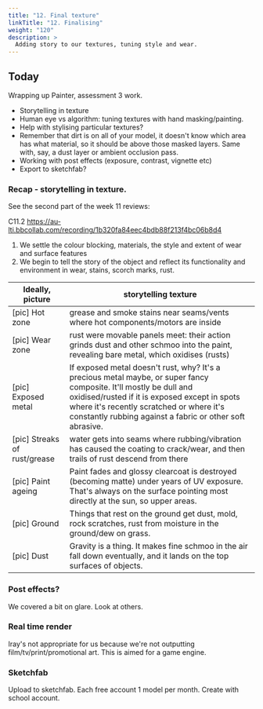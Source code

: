 ```yaml
---
title: "12. Final texture"
linkTitle: "12. Finalising"
weight: "120"
description: >
  Adding story to our textures, tuning style and wear.
---
```


## Today
Wrapping up Painter, assessment 3 work.
- Storytelling in texture
- Human eye vs algorithm: tuning textures with hand masking/painting.
- Help with stylising particular textures?
- Remember that dirt is on all of your model, it doesn't know which area has what material, so it should be above those masked layers. Same with, say, a dust layer or ambient occlusion pass.
- Working with post effects (exposure, contrast, vignette etc)
- Export to sketchfab?

### Recap - storytelling in texture. 

See the second part of the week 11 reviews:  

C11.2 <https://au-lti.bbcollab.com/recording/1b320fa84eec4bdb88f213f4bc06b8d4>

1. We settle the colour blocking, materials, the style and extent of wear and surface features  
2. We begin to tell the story of the object and reflect its functionality and environment in wear, stains, scorch marks, rust.  
  
 Ideally, picture | storytelling texture
 ---------------- | -----------------------------
 \[pic\] Hot zone | grease and smoke stains near seams/vents where hot components/motors are inside
  \[pic\] Wear zone | rust were movable panels meet: their action grinds dust and other schmoo into the paint, revealing bare metal, which oxidises (rusts)
 \[pic\] Exposed metal | If exposed metal doesn't rust, why? It's a precious metal maybe, or super fancy composite. It'll mostly be dull and oxidised/rusted if it is exposed except in spots where it's recently scratched or where it's constantly rubbing against a fabric or other soft abrasive.
 \[pic\] Streaks of rust/grease | water gets into seams where rubbing/vibration has caused the coating to crack/wear, and then trails of rust descend from there
 \[pic\] Paint ageing | Paint fades and glossy clearcoat is destroyed (becoming matte) under years of UV exposure. That's always on the surface pointing most directly at the sun, so upper areas.
 \[pic\] Ground | Things that rest on the ground get dust, mold, rock scratches, rust from moisture in the ground/dew on grass.
 \[pic\] Dust | Gravity is a thing. It makes fine schmoo in the air fall down eventually, and it lands on the top surfaces of objects.

### Post effects?

We covered a bit on glare. Look at others.

### Real time render

Iray's not appropriate for us because we're not outputting film/tv/print/promotional art. This is aimed for a game engine.

### Sketchfab

Upload to sketchfab. Each free account 1 model per month. Create with school account.

<!-- 

1. Some feedback  
2. Defining the last task for the assessment (how to render it this week)  
3. Some learnin: How you might retopo your model for painter in your holidays/future  

## Finishing

Rendering with Orb's setup.
Save this [step-by-step tutorial by Orb/Michael Vicente](https://laureateaus-my.sharepoint.com/:v:/g/personal/daniel_mcgillick_laureate_edu_au/Ea6azVT_8EpKjeq_YFqng-ABfNCHg1-LgWcGkiTcwCYEWA?e=meF9tb), where he explains and demonstrates his rendering process in ZBrush.

If you take the time to follow it, put in the work, having your renders look this good and demonstrating your effort will be worth solid marks, taking you up into distinction territory.

Don't make your file overly heavy! You should be able to get all your necessary stone details in 250K-350K points each, for example, less on the boring stones. Overly heavy means you are trying to work with the scene and it's uber slow, maybe rendering takes forever etc.

## Decimation And Topo Demo

For learning's sake.
The goal here is to take our high res model from ZBrush to maya and draw game res topology onto it. Kinda like tracing. ZBrush high res meshes are heavy though, so we'll decimate one down to medium res and trace that instead.

### 1. ZBrush Decimation
**CAPTURING PICS DURING DEMO.**

1. Make a copy/duplicate of what you want to retopologise.
2. If you have subdivs, choose the level that has most of the detail but it doesn't have to be super sharp.
3. I delete my lower and higher subdivs, and then decimate 
   - preprocess the decimation
   - Try decimating to the lowest number that gives you all the info you need about the surface, but is light enough for maya.
     - maybe 1-5K for a wharf brick? Similar for a plank. A character face might be 15K?
4. Export fbx or sent to Maya with GoZ.

Extra decimation techniques/info from Pav:
{{< youtube TitIPlM2Xnk >}}
{{< youtube 7BoRmlCEq9g >}}

Tessimating and decimating!
{{< youtube ogSldTT6slc >}}

### 2. Maya retopo
**CAPTURING PICS DURING DEMO.**
Here's a video of the FlippedNormal guys demoing it as well, watch this later for a refresher/anything I missed.

{{< youtube xpDWta5O3n8 >}}

We'll use two new features for this: _live surface_ and _quad draw_.
1. Import medium res into Maya (or receive via GoZ)
2. (optional) Drop it into a new layer, and make a new layer for the game res topology.
3. Right click the medium res mesh and click **make live** in the popup menu.
4. Open the _Modeling Toolkit_ and click **quad draw**
5. Left click the live mesh to drop points on it. Your goal is to draw the corners of four sided faces.
6. Where you've dropped four points, shift click in the open space between them to make a face.
7. Ctrl click to insert edge loop. Ctrl-shift click to delete things. Ctrl-shift-middle drag to move edge loop.
8. Tab-drag to extrude border edges, making whole new rows of quads!

[Click here for all the controls](https://knowledge.autodesk.com/support/maya-lt/learn-explore/caas/CloudHelp/cloudhelp/2017/ENU/MayaLT/files/GUID-ED28E6BC-6141-491C-8C1B-2AE6FC813284-htm.html) or, in Maya, look at the bottom of the modeling toolkit when quad draw is activated (you might have to expand the tool tips section/scroll down).

## Submitting This Week

Deliverables and how to submit them on the assessments (dmdocs) page:
<a class="btn btn-lg btn-primary mr-3 mb-4" href="../assessments/#assessment-3-high-poly-environments">Assessment 3</a>